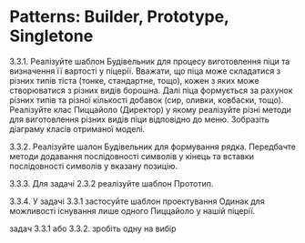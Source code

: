 # Patterns: Builder, Prototype, Singletone
3.3.1.  Реалізуйте
шаблон Будівельник для процесу виготовлення піци та визначення її вартості у
піцерії. Вважати, що піца може складатися з різних типів тіста (тонке,
стандартне, тощо), кожен з яких може створюватися з різних видів борошна. Далі
піца формується за рахунок різних типів та різної кількості добавок (сир,
оливки, ковбаски, тощо). Реалізуйте клас Пиццайоло (Директор)
у якому реалізуйте різні методи для виготовлення різних видів піци відповідно
до меню. Зобразіть діаграму класів отриманої моделі.


3.3.2.  Реалізуйте шалон Будівельник для формування
рядка. Передбачте методи додавання послідовності символів у кінець та вставки
послідовності символів у вказану позицію.


3.3.3.  Для задачі 2.3.2 реалізуйте шаблон Прототип.


3.3.4.  У задачі 3.3.1 застосуйте шаблон проектування Одинак для
можливості існування лише одного Пиццайоло у нашій піцерії.


задач 3.3.1 або 3.3.2. зробіть одну на вибір
